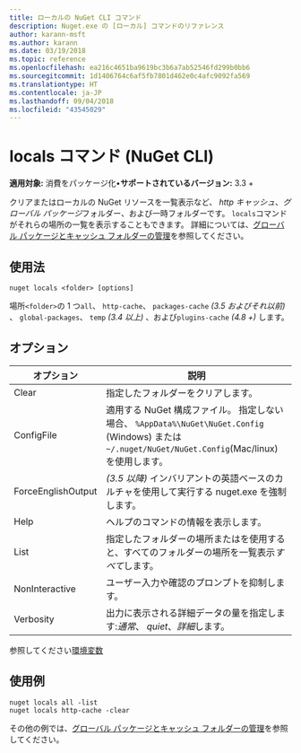 ```yaml
---
title: ローカルの NuGet CLI コマンド
description: Nuget.exe の [ローカル] コマンドのリファレンス
author: karann-msft
ms.author: karann
ms.date: 03/19/2018
ms.topic: reference
ms.openlocfilehash: ea216c4651ba9619bc3b6a7ab52546fd299b0bb6
ms.sourcegitcommit: 1d1406764c6af5fb7801d462e0c4afc9092fa569
ms.translationtype: HT
ms.contentlocale: ja-JP
ms.lasthandoff: 09/04/2018
ms.locfileid: "43545029"
---
```

# <a name="locals-command-nuget-cli"></a>locals コマンド (NuGet CLI)

**適用対象:** 消費をパッケージ化&bullet;**サポートされているバージョン:** 3.3 +

クリアまたはローカルの NuGet リソースを一覧表示など、 *http キャッシュ*、*グローバル パッケージ*フォルダー、および一時フォルダーです。 `locals`コマンドがそれらの場所の一覧を表示することもできます。 詳細については、[グローバル パッケージとキャッシュ フォルダーの管理](../consume-packages/managing-the-global-packages-and-cache-folders.md)を参照してください。

## <a name="usage"></a>使用法

```cli
nuget locals <folder> [options]
```

場所`<folder>`の 1 つ`all`、 `http-cache`、 `packages-cache` *(3.5 およびそれ以前)* 、 `global-packages`、 `temp` *(3.4 以上)* 、および`plugins-cache` *(4.8 +)* します。

## <a name="options"></a>オプション

| オプション | 説明 |
| --- | --- |
| Clear | 指定したフォルダーをクリアします。 |
| ConfigFile | 適用する NuGet 構成ファイル。 指定しない場合、 `%AppData%\NuGet\NuGet.Config` (Windows) または`~/.nuget/NuGet/NuGet.Config`(Mac/linux) を使用します。|
| ForceEnglishOutput | *(3.5 以降)* インバリアントの英語ベースのカルチャを使用して実行する nuget.exe を強制します。 |
| Help | ヘルプのコマンドの情報を表示します。 |
| List | 指定したフォルダーの場所またはを使用すると、すべてのフォルダーの場所を一覧表示*すべて*します。 |
| NonInteractive | ユーザー入力や確認のプロンプトを抑制します。 |
| Verbosity | 出力に表示される詳細データの量を指定します:*通常*、 *quiet*、*詳細*します。 |

参照してください[環境変数](cli-ref-environment-variables.md)

## <a name="examples"></a>使用例

```cli
nuget locals all -list
nuget locals http-cache -clear
```

その他の例では、[グローバル パッケージとキャッシュ フォルダーの管理](../consume-packages/managing-the-global-packages-and-cache-folders.md)を参照してください。
